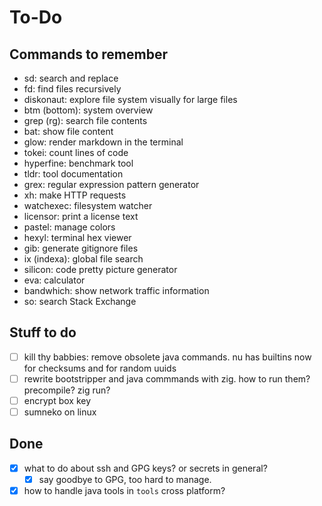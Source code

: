 # To-Do

## Commands to remember

- sd: search and replace
- fd: find files recursively
- diskonaut: explore file system visually for large files
- btm (bottom): system overview
- grep (rg): search file contents
- bat: show file content
- glow: render markdown in the terminal
- tokei: count lines of code
- hyperfine: benchmark tool
- tldr: tool documentation
- grex: regular expression pattern generator
- xh: make HTTP requests
- watchexec: filesystem watcher
- licensor: print a license text
- pastel: manage colors
- hexyl: terminal hex viewer
- gib: generate gitignore files
- ix (indexa): global file search
- silicon: code pretty picture generator
- eva: calculator
- bandwhich: show network traffic information
- so: search Stack Exchange 

## Stuff to do

- [ ] kill thy babbies: remove obsolete java commands. nu has builtins now for checksums and for random uuids
- [ ] rewrite bootstripper and java commmands with zig. how to run them? precompile? zig run?
- [ ] encrypt box key
- [ ] sumneko on linux

## Done

- [x] what to do about ssh and GPG keys? or secrets in general?
  - [x] say goodbye to GPG, too hard to manage.
- [x] how to handle java tools in `tools` cross platform?
